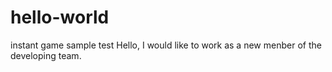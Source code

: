 # hello-world
instant game sample test
Hello, I would like to work as a new menber of the developing team.
